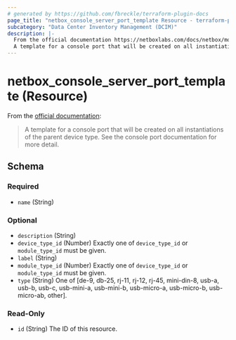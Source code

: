 ```yaml
---
# generated by https://github.com/fbreckle/terraform-plugin-docs
page_title: "netbox_console_server_port_template Resource - terraform-provider-netbox"
subcategory: "Data Center Inventory Management (DCIM)"
description: |-
  From the official documentation https://netboxlabs.com/docs/netbox/models/dcim/consoleserverporttemplate/:
  A template for a console port that will be created on all instantiations of the parent device type. See the console port documentation for more detail.
---
```


# netbox_console_server_port_template (Resource)

From the [official documentation](https://netboxlabs.com/docs/netbox/models/dcim/consoleserverporttemplate/):

> A template for a console port that will be created on all instantiations of the parent device type. See the console port documentation for more detail.



<!-- schema generated by tfplugindocs -->
## Schema

### Required

- `name` (String)

### Optional

- `description` (String)
- `device_type_id` (Number) Exactly one of `device_type_id` or `module_type_id` must be given.
- `label` (String)
- `module_type_id` (Number) Exactly one of `device_type_id` or `module_type_id` must be given.
- `type` (String) One of [de-9, db-25, rj-11, rj-12, rj-45, mini-din-8, usb-a, usb-b, usb-c, usb-mini-a, usb-mini-b, usb-micro-a, usb-micro-b, usb-micro-ab, other].

### Read-Only

- `id` (String) The ID of this resource.


